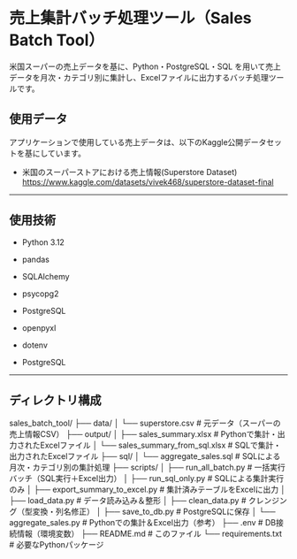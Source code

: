 # 売上集計バッチ処理ツール（Sales Batch Tool）

米国スーパーの売上データを基に、Python・PostgreSQL・SQL を用いて売上データを月次・カテゴリ別に集計し、Excelファイルに出力するバッチ処理ツールです。

## 使用データ
アプリケーションで使用している売上データは、以下のKaggle公開データセットを基にしています。

- 米国のスーパーストアにおける売上情報(Superstore Dataset)
https://www.kaggle.com/datasets/vivek468/superstore-dataset-final

---

## 使用技術

- Python 3.12
- pandas
- SQLAlchemy
- psycopg2
- PostgreSQL
- openpyxl
- dotenv

- PostgreSQL

---

## ディレクトリ構成
sales_batch_tool/
├── data/
│   └── superstore.csv                  # 元データ（スーパーの売上情報CSV）
├── output/
│   ├── sales_summary.xlsx              # Pythonで集計・出力されたExcelファイル
│   └── sales_summary_from_sql.xlsx     # SQLで集計・出力されたExcelファイル
├── sql/
│   └── aggregate_sales.sql             # SQLによる月次・カテゴリ別の集計処理
├── scripts/
│   ├── run_all_batch.py                # 一括実行バッチ（SQL実行＋Excel出力）
│   ├── run_sql_only.py                # SQLによる集計実行のみ
│   ├── export_summary_to_excel.py     # 集計済みテーブルをExcelに出力
│   ├── load_data.py                   # データ読み込み＆整形
│   ├── clean_data.py                  # クレンジング（型変換・列名修正）
│   ├── save_to_db.py                  # PostgreSQLに保存
│   └── aggregate_sales.py             # Pythonでの集計＆Excel出力（参考）
├── .env                               # DB接続情報（環境変数）
├── README.md                          # このファイル
└── requirements.txt                   # 必要なPythonパッケージ
